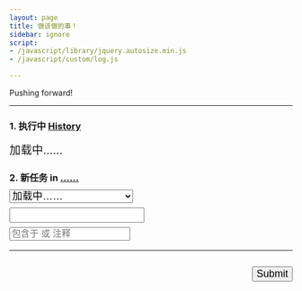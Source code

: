 ```yaml
---
layout: page
title: 做该做的事！
sidebar: ignore
script:
- /javascript/library/jquery.autosize.min.js
- /javascript/custom/log.js

---
```


Pushing forward!

---

<form id="form" method="GET" action="#">

<h3><strong>1. 执行中</strong>
<a href="http://l.yuz.me/hist/" target="_blank">History</a></h3>
<div id="doing" style="font-size:20px;">加载中……</div>

<h3><strong>2. 新任务</strong> in
<a href="https://docs.google.com/a/yuz.me/spreadsheets/d/1Ls3l7bvsyFznq73eSwJL7tkeAbV0PalBBnX0gQFn5DU/edit#gid=2010321559" id="place">……</a>
<br>
<select id="recent" name="create" style="font-size:18px;margin-top:10px;width:220px;">
<option selected value="">加载中……</option>
</select>
<br>
<input id="create" type="text" name="create" style="font-size:18px;margin-top:8px;">
<br>
<input id="belong" type="text" name="comment" style="font-size:16px;margin-top:8px;color:green;" placeholder="包含于 或 注释">
</h3>

<hr>

<p id="send" style="float:right;">
<input type="submit" value="Submit" id="submit" style="font-size:18px;">
</p>

</form>

